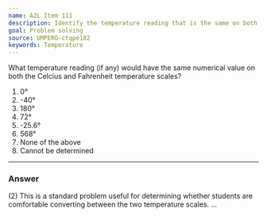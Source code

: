 ```yaml
---
name: A2L Item 111
description: Identify the temperature reading that is the same on both the Fahrenheit and Celsius scales.
goal: Problem solving
source: UMPERG-ctqpe182
keywords: Temperature
---
```


What temperature reading (if any) would have the same numerical value on
both the Celcius and Fahrenheit temperature scales?

1. 0&deg;
2. -40&deg;
3. 180&deg;
4. 72&deg;
5. -25.6&deg;
6. 568&deg;
7. None of the above
8. Cannot be determined

<hr/>

### Answer

(2) This is a standard problem useful for determining whether students
are comfortable converting between the two temperature scales.
...
